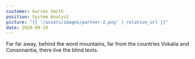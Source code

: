 ```yaml
---
customer: Garren Smith
position: System Analyst
picture: "{{ '/assets/images/partner-2.png' | relative_url }}"
date: 2020-09-10
---
```


Far far away, behind the word mountains, far from the countries Vokalia and Consonantia, there live the blind texts.
